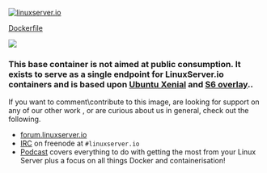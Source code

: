[linuxserverurl]: https://linuxserver.io
[forumurl]: https://forum.linuxserver.io
[ircurl]: https://www.linuxserver.io/irc/
[podcasturl]: https://www.linuxserver.io/podcast/

[![linuxserver.io](https://raw.githubusercontent.com/linuxserver/docker-templates/master/linuxserver.io/img/linuxserver_medium.png)][linuxserverurl]

[Dockerfile](https://github.com/linuxserver/docker-baseimage-xenial/blob/master/Dockerfile)

[![](https://images.microbadger.com/badges/image/lsiobase/xenial.svg)](https://microbadger.com/images/lsiobase/xenial "Get your own image badge on microbadger.com")

### This base container is not aimed at public consumption. It exists to serve as a single endpoint for LinuxServer.io containers and is based upon [Ubuntu Xenial](https://hub.docker.com/_/ubuntu/) and [S6 overlay](https://github.com/just-containers/s6-overlay)..

If you want to comment\contribute to this image, are looking for support on any of our other work , or are curious about us in general, check out the following.

* [forum.linuxserver.io][forumurl]
* [IRC][ircurl] on freenode at `#linuxserver.io`
* [Podcast][podcasturl] covers everything to do with getting the most from your Linux Server plus a focus on all things Docker and containerisation!
